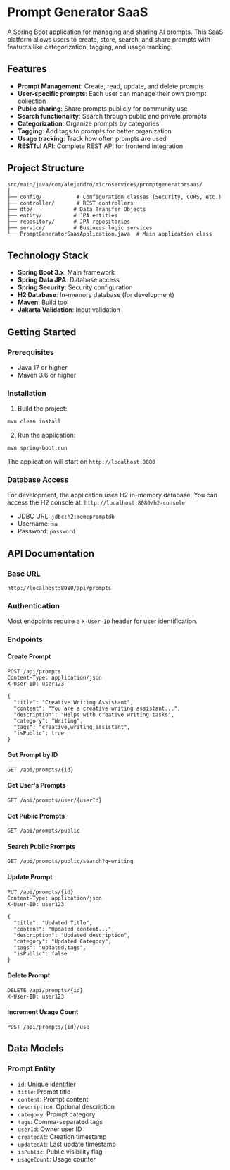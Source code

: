 # Prompt Generator SaaS

A Spring Boot application for managing and sharing AI prompts. This SaaS platform allows users to create, store, search, and share prompts with features like categorization, tagging, and usage tracking.

## Features

- **Prompt Management**: Create, read, update, and delete prompts
- **User-specific prompts**: Each user can manage their own prompt collection
- **Public sharing**: Share prompts publicly for community use
- **Search functionality**: Search through public and private prompts
- **Categorization**: Organize prompts by categories
- **Tagging**: Add tags to prompts for better organization
- **Usage tracking**: Track how often prompts are used
- **RESTful API**: Complete REST API for frontend integration

## Project Structure

```
src/main/java/com/alejandro/microservices/promptgeneratorsaas/
│
├── config/           # Configuration classes (Security, CORS, etc.)
├── controller/       # REST controllers
├── dto/             # Data Transfer Objects
├── entity/          # JPA entities
├── repository/      # JPA repositories
├── service/         # Business logic services
└── PromptGeneratorSaasApplication.java  # Main application class
```

## Technology Stack

- **Spring Boot 3.x**: Main framework
- **Spring Data JPA**: Database access
- **Spring Security**: Security configuration
- **H2 Database**: In-memory database (for development)
- **Maven**: Build tool
- **Jakarta Validation**: Input validation

## Getting Started

### Prerequisites

- Java 17 or higher
- Maven 3.6 or higher

### Installation

1. Build the project:
```bash
mvn clean install
```

2. Run the application:
```bash
mvn spring-boot:run
```

The application will start on `http://localhost:8080`

### Database Access

For development, the application uses H2 in-memory database. You can access the H2 console at:
`http://localhost:8080/h2-console`

- JDBC URL: `jdbc:h2:mem:promptdb`
- Username: `sa`
- Password: `password`

## API Documentation

### Base URL
`http://localhost:8080/api/prompts`

### Authentication
Most endpoints require a `X-User-ID` header for user identification.

### Endpoints

#### Create Prompt
```http
POST /api/prompts
Content-Type: application/json
X-User-ID: user123

{
  "title": "Creative Writing Assistant",
  "content": "You are a creative writing assistant...",
  "description": "Helps with creative writing tasks",
  "category": "Writing",
  "tags": "creative,writing,assistant",
  "isPublic": true
}
```

#### Get Prompt by ID
```http
GET /api/prompts/{id}
```

#### Get User's Prompts
```http
GET /api/prompts/user/{userId}
```

#### Get Public Prompts
```http
GET /api/prompts/public
```

#### Search Public Prompts
```http
GET /api/prompts/public/search?q=writing
```

#### Update Prompt
```http
PUT /api/prompts/{id}
Content-Type: application/json
X-User-ID: user123

{
  "title": "Updated Title",
  "content": "Updated content...",
  "description": "Updated description",
  "category": "Updated Category",
  "tags": "updated,tags",
  "isPublic": false
}
```

#### Delete Prompt
```http
DELETE /api/prompts/{id}
X-User-ID: user123
```

#### Increment Usage Count
```http
POST /api/prompts/{id}/use
```

## Data Models

### Prompt Entity
- `id`: Unique identifier
- `title`: Prompt title
- `content`: Prompt content
- `description`: Optional description
- `category`: Prompt category
- `tags`: Comma-separated tags
- `userId`: Owner user ID
- `createdAt`: Creation timestamp
- `updatedAt`: Last update timestamp
- `isPublic`: Public visibility flag
- `usageCount`: Usage counter

